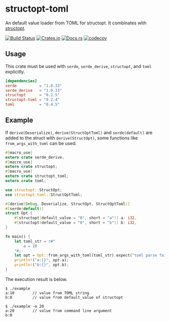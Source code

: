 # structopt-toml
An default value loader from TOML for structopt.
It combinates with [structopt](https://github.com/TeXitoi/structopt).

[![Build Status](https://travis-ci.org/dalance/structopt-toml.svg?branch=master)](https://travis-ci.org/dalance/structopt-toml)
[![Crates.io](https://img.shields.io/crates/v/structopt-toml.svg)](https://crates.io/crates/structopt-toml)
[![Docs.rs](https://docs.rs/structopt-toml/badge.svg)](https://docs.rs/structopt-toml)
[![codecov](https://codecov.io/gh/dalance/structopt-toml/branch/master/graph/badge.svg)](https://codecov.io/gh/dalance/structopt-toml)

## Usage

This crate must be used with `serde`, `serde_derive`, `structopt`, and `toml` explicitly.

```Cargo.toml
[dependencies]
serde          = "1.0.33"
serde_derive   = "1.0.33"
structopt      = "0.2.5"
structopt-toml = "0.2.4"
toml           = "0.4.5"
```

## Example

If `derive(Deserialize)`, `derive(StructOptToml)` and `serde(default)` are added to the struct with `derive(StructOpt)`, some functions like `from_args_with_toml` can be used.

```rust
#[macro_use]
extern crate serde_derive;
#[macro_use]
extern crate structopt;
#[macro_use]
extern crate structopt_toml;
extern crate toml;

use structopt::StructOpt;
use structopt_toml::StructOptToml;

#[derive(Debug, Deserialize, StructOpt, StructOptToml)]
#[serde(default)]
struct Opt {
    #[structopt(default_value = "0", short = "a")] a: i32,
    #[structopt(default_value = "0", short = "b")] b: i32,
}

fn main() {
    let toml_str = r#"
        a = 10
    "#;
    let opt = Opt::from_args_with_toml(toml_str).expect("toml parse failed");
    println!("a:{}", opt.a);
    println!("b:{}", opt.b);
}
```

The execution result is below.

```console
$ ./example
a:10        // value from TOML string
b:0         // value from default_value of structopt

$ ./example -a 20
a:20        // value from command line argument
b:0
```
